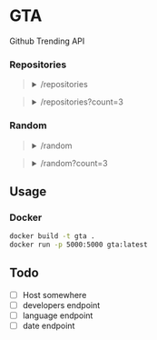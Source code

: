 # GTA
Github Trending API

### Repositories

> <details><summary>/repositories</summary>
> 
> ```jsonc
> [
>   {
>     "description": "Python code to parse a Twitter archive and output in various ways",
>     "forks": "25",
>     "language": "Python",
>     "name": "timhutton/twitter-archive-parser",
>     "stars": "630"
>   },
>   {...}, // total 25 repositories
> ]
> ```
> </details>

> <details><summary>/repositories?count=3</summary>
> 
> ```jsonc
> [
>   {
>     "description": "Python code to parse a Twitter archive and output in various ways",
>     "forks": "25",
>     "language": "Python",
>     "name": "timhutton/twitter-archive-parser",
>     "stars": "630"
>   },
>   {...}, // total 3 repositories
> ]
> ```
> </details>

### Random

> <details><summary>/random</summary>
> 
> ```jsonc
> {
>   "description": "Python code to parse a Twitter archive and output in various ways",
>   "forks": "25",
>   "language": "Python",
>   "name": "timhutton/twitter-archive-parser",
>   "stars": "630"
> }
> ```
> </details>

> <details><summary>/random?count=3</summary>
> 
> ```jsonc
> [
>   {
>     "description": "Python code to parse a Twitter archive and output in various ways",
>     "forks": "25",
>     "language": "Python",
>     "name": "timhutton/twitter-archive-parser",
>     "stars": "630"
>   },
>   {...}, // total 3 random repositories
> ]
> ```
> </details>

## Usage

### Docker
```sh
docker build -t gta .
docker run -p 5000:5000 gta:latest
```

## Todo
- [ ] Host somewhere
- [ ] developers endpoint
- [ ] language endpoint
- [ ] date endpoint
